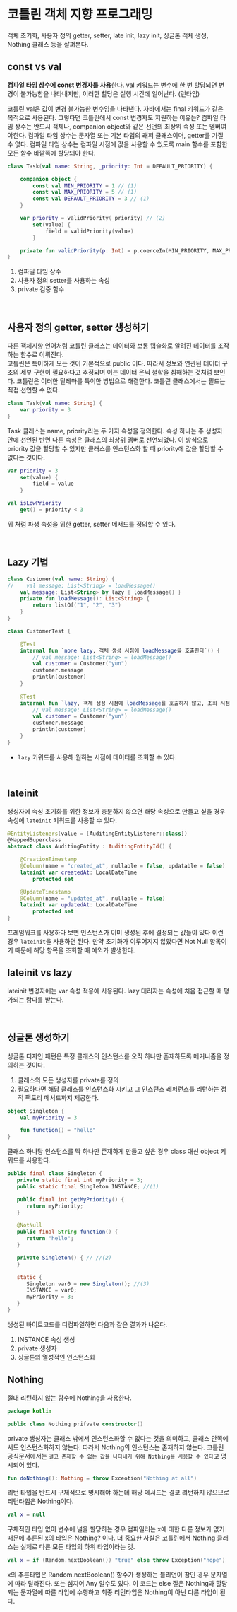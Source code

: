 # 코틀린 객체 지향 프로그래밍
객체 초기화, 사용자 정의 getter, setter, late init, lazy init, 싱글톤 객체 생성, Nothing 클래스 등을 살펴본다.  
  
## const vs val
**컴파일 타임 상수에 const 변경자를 사용**한다. val 키워드는 변수에 한 번 할당되면 변경이 불가능함을 나타내지만, 이러한 할당은 실행 시간에 일어난다. (런타임)  
  
코틀린 val은 값이 변경 불가능한 변수임을 나타낸다. 자바에서는 final 키워드가 같은 목적으로 사용된다. 그렇다면 코틀린에서 const 변경자도 지원하는 이유는? 컴파일 타임 상수는 반드시 객체나, companion object와 같은 선언의 최상위 속성 또는 멤버여야한다. 컴파일 타임 상수는 문자열 또는 기본 타입의 래퍼 클래스이며, getter를 가질 수 없다. 컴파일 타임 상수는 컴파일 시점에 값을 사용할 수 있도록 main 함수를 포함한 모든 함수 바깥쪽에 할당돼야 한다.

```kt
class Task(val name: String, _priority: Int = DEFAULT_PRIORITY) {

    companion object {
        const val MIN_PRIORITY = 1 // (1)
        const val MAX_PRIORITY = 5 // (1)
        const val DEFAULT_PRIORITY = 3 // (1)
    }

    var priority = validPriority(_priority) // (2)
        set(value) {
            field = validPriority(value)
        }

    private fun validPriority(p: Int) = p.coerceIn(MIN_PRIORITY, MAX_PRIORITY) // (3)
}
```

1. 컴파일 타임 상수
2. 사용자 정의 setter를 사용하는 속성
3. private 검증 함수

<br>

## 사용자 정의 getter, setter 생성하기
다른 객체지향 언어처럼 코틀린 클래스는 데이터와 보통 캡슐화로 알려진 데이터를 조작하는 함수로 이뤄진다.  
코틀린은 특이하게 모든 것이 기본적으로 public 이다. 따라서 정보와 연관된 데이터 구조의 세부 구현이 필요하다고 추정되며 이는 데이터 은닉 철학을 침해하는 것처럼 보인다. 코틀린은 이러한 딜레마를 특이한 방법으로 해결한다. 코틀린 클래스에서는 필드는 직접 선언할 수 없다.

```kt
class Task(val name: String) {
    var priority = 3
}
```
Task 클래스는 name, priority라는 두 가지 속성을 정의한다. 속성 하나는 주 생성자 안에 선언된 반면 다른 속성은 클래스의 최상위 멤버로 선언되었다. 이 방식으로 priority 값을 할당할 수 있지만 클래스를 인스턴스화 할 때 priority에 값을 할당할 수 없다는 것이다.

```kotlin
var priority = 3
    set(value) {
        field = value
    }

val isLowPriority
    get() = priority < 3

```
위 처럼 파생 속성을 위한 getter, setter 메서드를 정의할 수 있다.

<br>

## Lazy 기법
```kt
class Customer(val name: String) {
//    val message: List<String> = loadMessage()
    val message: List<String> by lazy { loadMessage() }
    private fun loadMessage(): List<String> {
        return listOf("1", "2", "3")
    }
}

class CustomerTest {

    @Test
    internal fun `none lazy, 객체 생성 시점에 loadMessage를 호출한다`() {
        // val message: List<String> = loadMessage()
        val customer = Customer("yun")
        customer.message
        println(customer)
    }
    
    @Test
    internal fun `lazy, 객체 생성 시점에 loadMessage를 호출하지 않고, 조회 시점까지 lazy하게 간다`() {
        // val message: List<String> = loadMessage()
        val customer = Customer("yun")
        customer.message
        println(customer)
    }
}
```
- `lazy` 키워드를 사용해 원하는 시점에 데이터를 조회할 수 있다.

<br>

## lateinit
생성자에 속성 초기화를 위한 정보가 충분하지 않으면 해당 속성으로 만들고 싶을 경우 속성에 `lateinit` 키워드를 사용할 수 있다.
```kt
@EntityListeners(value = [AuditingEntityListener::class])
@MappedSuperclass
abstract class AuditingEntity : AuditingEntityId() {

    @CreationTimestamp
    @Column(name = "created_at", nullable = false, updatable = false)
    lateinit var createdAt: LocalDateTime
        protected set

    @UpdateTimestamp
    @Column(name = "updated_at", nullable = false)
    lateinit var updatedAt: LocalDateTime
        protected set
}
```
프레임워크를 사용하다 보면 인스턴스가 이미 생성된 후에 결정되는 값들이 있다 이런 경우 `lateinit`을 사용하면 된다. 만약 초기화가 이루어지지 않았다면 Not Null 항목이기 때문에 해당 항목을 조회할 때 예외가 발생한다.

## lateinit vs lazy
lateinit 변경자에는 var 속성 적용에 사용된다. lazy 대리자는 속성에 처음 접근할 때 평가되는 람다를 받는다.

<br>

## 싱글톤 생성하기
싱글톤 디자인 패턴은 특정 클래스의 인스턴스를 오직 하나만 존재하도록 메커니즘을 정의하는 것이다.
1. 클래스의 모든 생성자를 private를 정의
2. 필요하다면 해당 클래스를 인스턴스화 시키고 그 인스턴스 레퍼런스를 리턴하는 정적 팩토리 메서드까지 제공한다.

```kt
object Singleton {
    val myPriority = 3

    fun function() = "hello"
}
```
클래스 하나당 인스턴스를 딱 하나만 존재하게 만들고 싶은 경우 class 대신 object 키워드를 사용한다.

```java
public final class Singleton {
   private static final int myPriority = 3;
   public static final Singleton INSTANCE; //(1)

   public final int getMyPriority() {
      return myPriority;
   }

   @NotNull
   public final String function() {
      return "hello";
   }

   private Singleton() { // //(2)
   }

   static {
      Singleton var0 = new Singleton(); //(3)
      INSTANCE = var0;
      myPriority = 3;
   }
}
```

생성된 바이트코드를 디컴파일하면 다음과 같은 결과가 나온다.
1. INSTANCE 속성 생성
2. private 생성자
3. 싱글톤의 열성적인 인스턴스화

## Nothing
절대 리턴하지 않는 함수에 Nothing을 사용한다.
```kotlin
package kotlin

public class Nothing prifvate constructor()
```

private 생성자는 클래스 밖에서 인스턴스화할 수 없다는 것을 의미하고, 클래스 안쪽에서도 인스턴스화하지 않는다. 따라서 Nothing의 인스턴스는 존재하지 않는다. 코틀린 공식문서에서는 `결코 존재할 수 없는 값을 나타내기 위해 Nothing을 사용할 수 있다`고 명시되어 있다.

```kotlin
fun doNothing(): Nothing = throw Exceotion("Nothing at all")
```

리턴 타입을 반드시 구체적으로 명시해야 하는데 해당 메서드는 결코 리턴하지 않으므로 리턴타입은 Nothing이다.

```kotlin
val x = null
```

구체적인 타입 없이 변수에 널을 할당하는 경우 컴파일러는 x에 대한 다른 정보가 없기 때문에 추론된 x의 타입은 Nothing? 이다. 더 중요한 사실은 코틀린에서 Nothing 클래스는 실제로 다른 모든 타입의 하위 타입이라는 것.

```kotlin
val x = if (Random.nextBoolean()) "true" else throw Exception("nope")
```
x의 추론타입은 Random.nextBoolean() 함수가 생성하는 불리언이 참인 경우 문자열에 따라 달라진다. 또는 심지어 Any 일수도 있다. 이 코드는 else 절은 Nothing과 할당되는 문자열에 따른 타입에 수행하고 최종 리턴타입은 Nothing이 아닌 다른 타입이 된다.